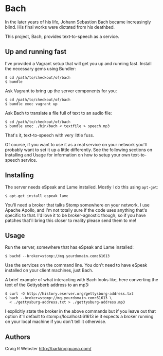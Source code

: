 # Bach

In the later years of his life, Johann Sebastion Bach became increasingly
blind. His final works were dictated from his deathbed.

This project, Bach, provides text-to-speech as a service.


Up and running fast
-------------------

I've provided a Vagrant setup that will get you up and running fast. Install
the necessary gems using Bundler:

    $ cd /path/to/checkout/of/bach
    $ bundle

Ask Vagrant to bring up the server components for you:

    $ cd /path/to/checkout/of/bach
    $ bundle exec vagrant up

Ask Bach to translate a file full of text to an audio file:

    $ cd /path/to/checkout/of/bach
    $ bundle exec ./bin/bach < textfile > speech.mp3

That's it, text-to-speech with very little fuss.

Of course, if you want to use it as a real service on your network you'll
probably want to set it up a little differently. See the following sections on
Installing and Usage for information on how to setup your own text-to-speech
service.


Installing
----------

The server needs eSpeak and Lame installed. Mostly I do this using `apt-get`:

    $ apt-get install espeak lame

You'll need a broker that talks Stomp somewhere on your network. I use Apache
Apollo, and I'm not totally sure if the code uses anything that's specific to
that. I'd love it to be broker-agnostic though, so if you have patches that'll
bring this closer to reality please send them to me!


Usage
-----

Run the server, somewhere that has eSpeak and Lame installed:

    $ bachd --broker=stomp://mq.yourdomain.com:61613

Use the services on the command line. You don't need to have eSpeak
installed on your client machines, just Bach.

A brief example of what interacting with Bach looks like, here
converting the text of the Gettysberb address to an mp3:

    $ curl -O http://history.eserver.org/gettysburg-address.txt
    $ bach --broker=stomp://mq.yourdomain.com:61613 \
      < ./gettysburg-address.txt > ./gettysburg-address.mp3

I explicitly state the broker in the above commands but if you leave out that
option it'll default to stomp://localhost:61613 ie it expects a broker running
on your local machine if you don't tell it otherwise.


Authors
-------

Craig R Webster <http://barkingiguana.com/>
